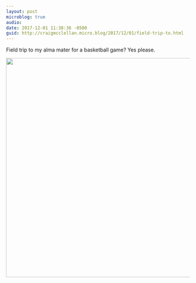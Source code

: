 ```yaml
---
layout: post
microblog: true
audio: 
date: 2017-12-01 11:38:36 -0500
guid: http://craigmcclellan.micro.blog/2017/12/01/field-trip-to.html
---
```

Field trip to my alma mater for a basketball game? Yes please.

<img src="http://craigmcclellan.com/uploads/2017/53ac53e838.jpg" width="600" height="600" />
